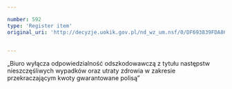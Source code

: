 ```yaml
---

number: 592
type: 'Register item'
original_uri: 'http://decyzje.uokik.gov.pl/nd_wz_um.nsf/0/DF693839FDA86719C12572DD003295FC?OpenDocument'


---
```


„Biuro wyłącza odpowiedzialność odszkodowawczą z tytułu następstw nieszczęśliwych wypadków oraz utraty zdrowia w zakresie przekraczającym kwoty gwarantowane polisą”
